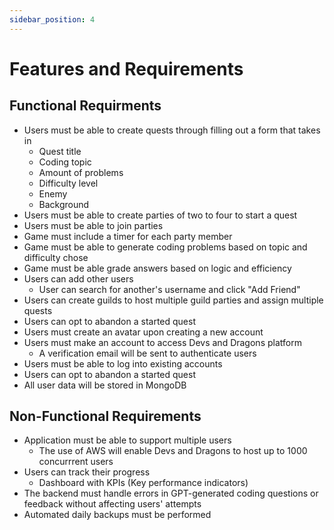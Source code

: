 ```yaml
---
sidebar_position: 4
---
```


# Features and Requirements

## Functional Requirments

* Users must be able to create quests through filling out a form that takes in
  * Quest title
  * Coding topic
  * Amount of problems
  * Difficulty level
  * Enemy
  * Background
* Users must be able to create parties of two to four to start a quest
* Users must be able to join parties
* Game must include a timer for each party member
* Game must be able to generate coding problems based on topic and difficulty chose
* Game must be able grade answers based on logic and efficiency
* Users can add other users
  * User can search for another's username and click "Add Friend"
* Users can create guilds to host multiple guild parties and assign multiple quests
* Users can opt to abandon a started quest
* Users must create an avatar upon creating a new account
* Users must make an account to access Devs and Dragons platform
  * A verification email will be sent to authenticate users
* Users must be able to log into existing accounts
* Users can opt to abandon a started quest
* All user data will be stored in MongoDB
 

## Non-Functional Requirements

* Application must be able to support multiple users
  * The use of AWS will enable Devs and Dragons to host up to 1000 concurrrent users
* Users can track their progress
  * Dashboard with KPIs (Key performance indicators)
* The backend must handle errors in GPT-generated coding questions or feedback without affecting users' attempts
* Automated daily backups must be performed

